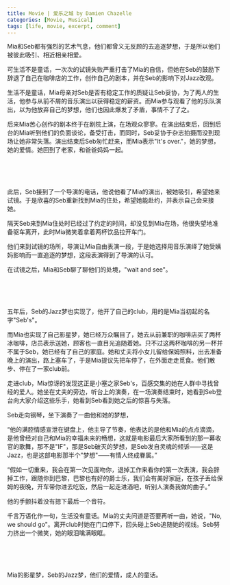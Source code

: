 ```yaml
---
title: Movie | 爱乐之城 by Damien Chazelle
categories: [Movie, Musical]
tags: [life, movie, excerpt, comment]
---
```


Mia和Seb都有强烈的艺术气息，他们都曾义无反顾的去追逐梦想，于是所以他们被彼此吸引、相近相亲相爱。

可生活不是童话，一次次的试镜失败严重打击了Mia的自信，但她在Seb的鼓励下辞退了自己在咖啡店的工作，创作自己的剧本，并在Seb的影响下对Jazz改观。

生活不是童话，Mia母亲对Seb是否有稳定工作的质疑让Seb妥协，为了两人的生活，他参与从前不屑的音乐演出以获得稳定的薪资。而Mia参与观看了他的乐队演出，以为他放弃自己的梦想，他们也因此爆发了矛盾，事情不了了之。

后来Mia苦心创作的剧本终于在剧院上演，在场观众寥寥。在演出结束后，回到后台的Mia听到他们的负面谈论，备受打击，而同时，Seb妥协于杂志拍摄而没到现场让她非常失落。演出结束后Seb匆忙赶来，而Mia表示"It's over."，她的梦想，她的爱情。她回到了老家，和爸爸妈妈一起。

<div style="height: 50px;"></div>

此后，Seb接到了一个导演的电话，他说他看了Mia的演出，被她吸引，希望她来试镜。于是欣喜的Seb重新找到Mia的住处，希望她能赴约，并表示自己会来接她。

隔天Seb来到Mia住处时已经过了约定的时间，却没见到Mia在场，他很失望地准备驱车离开，此时Mia微笑着拿着两杯饮品拉开车门。

他们来到试镜的场所，导演让Mia自由表演一段，于是她选择用音乐演绎了她受姨妈影响而一直追逐的梦想，这段表演得到了导演的认可。

在试镜之后，Mia和Seb聊了聊他们的处境，"wait and see"。

<div style="height: 50px;"></div>

五年后，Seb的Jazz梦也实现了，他开了自己的club，用的是Mia当初起的名字"Seb's"。

而Mia也实现了自己影星梦，她已经万众瞩目了，她去从前兼职的咖啡店买了两杯冰咖啡，店员表示送她，顾客也一直目光追随着她。只不过这两杯咖啡的另一杯并不属于Seb，她已经有了自己的家庭。她和丈夫将小女儿留给保姆照料，出去准备晚上的演出，路上塞车了，于是Mia提议先把车停了，在外面走走觅食。他们散步、停在了一家club前。

走进club，Mia惊讶的发现这正是小塞之家Seb's，百感交集的她在人群中寻找曾经的爱人。她坐在丈夫的旁边，听台上的演奏，在一场演奏结束时，她看到Seb登台向大家介绍这些乐手，她看到Seb看到她之后的惊喜与失落。


Seb走向钢琴，坐下演奏了一曲他和她的梦想，

“他的满腔情感宣泄在键盘上，他主导了节奏，他表达的是他和Mia的点点滴滴，是他曾经对自己和Mia的幸福未来的畅想，这就是电影最后大家所看到的那一幕收官的歌舞，那不是"IF"，那是Seb破灭的梦想，是Seb发自灵魂的倾诉⸺这是Jazz，也是这部电影那半个"梦想"⸺有情人终成眷属。”

“假如一切重来，我会在第一次见面吻你，退掉工作来看你的第一次表演，我会辞掉工作，跟随你到巴黎，巴黎也有好的爵士乐，我们会有美好家庭，在孩子丢给保姆的夜晚，开车带你进去吃饭，然后一起走进酒吧，听别人演奏我做的曲子。”

他的手颤抖着没有摁下最后一个音符。

千言万语化作一句，生活没有童话。Mia的丈夫问道是否要再听一曲，她说，"No, we should go"。离开club时她在门口停下，回头碰上Seb追随她的视线。Seb努力挤出一个微笑，她的眼泪噙满眼眶。

<div style="height: 50px;"></div>

Mia的影星梦，Seb的Jazz梦，他们的爱情，成人的童话。

